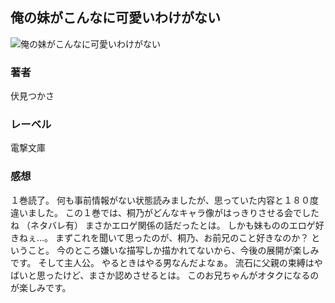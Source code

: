 ## 俺の妹がこんなに可愛いわけがない
![俺の妹がこんなに可愛いわけがない](https://cdn.discordapp.com/attachments/1211570779934695494/1217823552737382531/1eRP6YCkiZsx2hn_vo0vl7xslHS_JFHxk1NVRXDkHfLg1wjyKlW8qA4hxiyhgfg.png?ex=66056d91&is=65f2f891&hm=f1cb92771b5e452441b7865332f103e79c19b5d4f854c71946e555e5fc6046a4&)
### 著者
伏見つかさ
### レーベル
電撃文庫
### 感想
１巻読了。
何も事前情報がない状態読みましたが、思っていた内容と１８０度違いました。
この１巻では、桐乃がどんなキャラ像がはっきりさせる会でしたね
（ネタバレ有）
まさかエロゲ関係の話だったとは。
しかも妹もののエロゲ好きねぇ…。
まずこれを聞いて思ったのが、桐乃、お前兄のこと好きなのか？
ということ。
今のところ嫌いな描写しか描かれてないから、今後の展開が楽しみです。
そして主人公。
やるときはやる男なんだよなぁ。
流石に父親の束縛はやばいと思ったけど、まさか認めさせるとは。
このお兄ちゃんがオタクになるのが楽しみです。